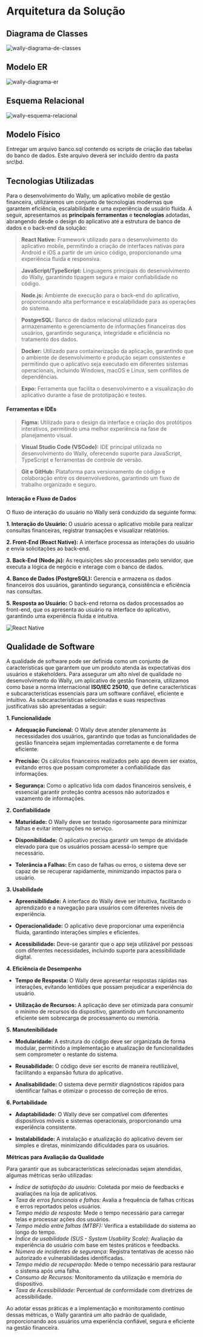 # Arquitetura da Solução

## Diagrama de Classes

![wally-diagrama-de-classes](https://github.com/user-attachments/assets/1fa1fc4c-37c0-47b6-a367-aa2106713611)

## Modelo ER

![wally-diagrama-er](https://github.com/user-attachments/assets/89748024-49b9-4ec0-9a31-7755a1d77b2a)

## Esquema Relacional

![wally-esquema-relacional](https://github.com/user-attachments/assets/df6e22bc-06a5-4170-aeee-da422e4e660d)

## Modelo Físico

Entregar um arquivo banco.sql contendo os scripts de criação das tabelas do banco de dados. Este arquivo deverá ser incluído dentro da pasta src\bd.

## Tecnologias Utilizadas

Para o desenvolvimento do Wally, um aplicativo mobile de gestão financeira, utilizaremos um conjunto de tecnologias modernas que garantem eficiência, escalabilidade e uma experiência de usuário fluida. A seguir, apresentamos as **principais ferramentas** e **tecnologias** adotadas, abrangendo desde o design do aplicativo até a estrutura de banco de dados e o back-end da solução:

> **React Native:**  Framework utilizado para o desenvolvimento do aplicativo mobile, permitindo a criação de interfaces nativas para Android e iOS a partir de um único código, proporcionando uma experiência fluida e responsiva.

> **JavaScript/TypeScript:** Linguagens principais do desenvolvimento do Wally, garantindo tipagem segura e maior confiabilidade no código.

> **Node.js:** Ambiente de execução para o back-end do aplicativo, proporcionando alta performance e escalabilidade para as operações do sistema.

> **PostgreSQL:** Banco de dados relacional utilizado para armazenamento e gerenciamento de informações financeiras dos usuários, garantindo segurança, integridade e eficiência no tratamento dos dados.

> **Docker:** Utilizado para containerização da aplicação, garantindo que o ambiente de desenvolvimento e produção sejam consistentes e permitindo que o aplicativo seja executado em diferentes sistemas operacionais, incluindo Windows, macOS e Linux, sem conflitos de dependências.

> **Expo:** Ferramenta que facilita o desenvolvimento e a visualização do aplicativo durante a fase de prototipação e testes.

#### Ferramentas e IDEs

> **Figma:** Utilizado para o design da interface e criação dos protótipos interativos, permitindo uma melhor experiência na fase de planejamento visual.

> **Visual Studio Code (VSCode):** IDE principal utilizada no desenvolvimento do Wally, oferecendo suporte para JavaScript, TypeScript e ferramentas de controle de versão.

> **Git e GitHub:** Plataforma para versionamento de código e colaboração entre os desenvolvedores, garantindo um fluxo de trabalho organizado e seguro.

#### Interação e Fluxo de Dados

O fluxo de interação do usuário no Wally será conduzido da seguinte forma:

  **1. Interação do Usuário:** O usuário acessa o aplicativo mobile para realizar consultas financeiras, registrar transações e visualizar relatórios.

  **2. Front-End (React Native):** A interface processa as interações do usuário e envia solicitações ao back-end.

  **3. Back-End (Node.js):** As requisições são processadas pelo servidor, que executa a lógica de negócio e interage com o banco de dados.

  **4. Banco de Dados (PostgreSQL):** Gerencia e armazena os dados financeiros dos usuários, garantindo segurança, consistência e eficiência nas consultas.

  **5. Resposta ao Usuário:** O back-end retorna os dados processados ao front-end, que os apresenta ao usuário na interface do aplicativo, garantindo uma experiência fluida e intuitiva.

<!-- Além disso, a arquitetura e a implementação do Wally serão estruturadas com base na norma técnica de qualidade de software **ISO/IEC 25010:2011**, garantindo altos padrões de usabilidade, eficiência e confiabilidade. Isso reforça nosso compromisso em oferecer um aplicativo seguro, intuitivo e de alto desempenho para a gestão financeira dos usuários. -->

![React Native](https://github.com/user-attachments/assets/b79e5a70-9259-4bfd-ba69-af17519786ef)


 <!--  ## Hospedagem

Explique como a hospedagem e o lançamento da plataforma foi feita.

> **Links Úteis**:
>
> - [Website com GitHub Pages](https://pages.github.com/)
> - [Programação colaborativa com Repl.it](https://repl.it/)
> - [Getting Started with Heroku](https://devcenter.heroku.com/start)
> - [Publicando Seu Site No Heroku](http://pythonclub.com.br/publicando-seu-hello-world-no-heroku.html) -->

## Qualidade de Software

A qualidade de software pode ser definida como um conjunto de características que garantem que um produto atenda às expectativas dos usuários e stakeholders. Para assegurar um alto nível de qualidade no desenvolvimento do Wally, um aplicativo de gestão financeira, utilizamos como base a norma internacional **ISO/IEC 25010**, que define características e subcaracterísticas essenciais para um software confiável, eficiente e intuitivo. As subcaracterísticas selecionadas e suas respectivas justificativas são apresentadas a seguir:

**1. Funcionalidade**

- **Adequação Funcional:** O Wally deve atender plenamente às necessidades dos usuários, garantindo que todas as funcionalidades de gestão financeira sejam implementadas corretamente e de forma eficiente.

- **Precisão:** Os cálculos financeiros realizados pelo app devem ser exatos, evitando erros que possam comprometer a confiabilidade das informações.

- **Segurança:** Como o aplicativo lida com dados financeiros sensíveis, é essencial garantir proteção contra acessos não autorizados e vazamento de informações.

**2. Confiabilidade**

- **Maturidade:** O Wally deve ser testado rigorosamente para minimizar falhas e evitar interrupções no serviço.

- **Disponibilidade:** O aplicativo precisa garantir um tempo de atividade elevado para que os usuários possam acessá-lo sempre que necessário.

- **Tolerância a Falhas:** Em caso de falhas ou erros, o sistema deve ser capaz de se recuperar rapidamente, minimizando impactos para o usuário.

**3. Usabilidade**

- **Apreensibilidade:** A interface do Wally deve ser intuitiva, facilitando o aprendizado e a navegação para usuários com diferentes níveis de experiência.

- **Operacionalidade:** O aplicativo deve proporcionar uma experiência fluida, garantindo interações simples e eficientes.

- **Acessibilidade:** Deve-se garantir que o app seja utilizável por pessoas com diferentes necessidades, incluindo suporte para acessibilidade digital.

**4. Eficiência de Desempenho**

- **Tempo de Resposta:** O Wally deve apresentar respostas rápidas nas interações, evitando lentidões que possam prejudicar a experiência do usuário.

- **Utilização de Recursos:** A aplicação deve ser otimizada para consumir o mínimo de recursos do dispositivo, garantindo um funcionamento eficiente sem sobrecarga de processamento ou memória.

**5. Manutenibilidade**

- **Modularidade:** A estrutura do código deve ser organizada de forma modular, permitindo a implementação e atualização de funcionalidades sem comprometer o restante do sistema.

- **Reusabilidade:** O código deve ser escrito de maneira reutilizável, facilitando a expansão futura do aplicativo.

- **Analisabilidade:** O sistema deve permitir diagnósticos rápidos para identificar falhas e otimizar o processo de correção de erros.

**6. Portabilidade**

- **Adaptabilidade:** O Wally deve ser compatível com diferentes dispositivos móveis e sistemas operacionais, proporcionando uma experiência consistente.

- **Instalabilidade:** A instalação e atualização do aplicativo devem ser simples e diretas, minimizando dificuldades para os usuários.

**Métricas para Avaliação da Qualidade**

Para garantir que as subcaracterísticas selecionadas sejam atendidas, algumas métricas serão utilizadas:

- *Índice de satisfação do usuário:* Coletada por meio de feedbacks e avaliações na loja de aplicativos.
- *Taxa de erros funcionais e falhas:* Avalia a frequência de falhas críticas e erros reportados pelos usuários.
- *Tempo médio de resposta:* Mede o tempo necessário para carregar telas e processar ações dos usuários.
- *Tempo médio entre falhas (MTBF):* Verifica a estabilidade do sistema ao longo do tempo.
- *Índice de usabilidade (SUS - System Usability Scale):* Avaliação da experiência do usuário com base em testes práticos e feedbacks.
- *Número de incidentes de segurança:* Registra tentativas de acesso não autorizado e vulnerabilidades identificadas.
- *Tempo médio de recuperação:* Mede o tempo necessário para restaurar o sistema após uma falha.
- *Consumo de Recursos:* Monitoramento da utilização e memória do dispositivo.
- *Taxa de Acessibilidade:* Percentual de conformidade com diretrizes de acessibilidade.

Ao adotar essas práticas e a implementação e monitoramento contínuo dessas métricas, o Wally garantirá um alto padrão de qualidade, proporcionando aos usuários uma experiência confiável, segura e eficiente na gestão financeira.








